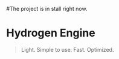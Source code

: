 #The project is in stall right now.

# **Hydrogen** Engine

> Light.
> Simple to use.
> Fast.
> Optimized.
